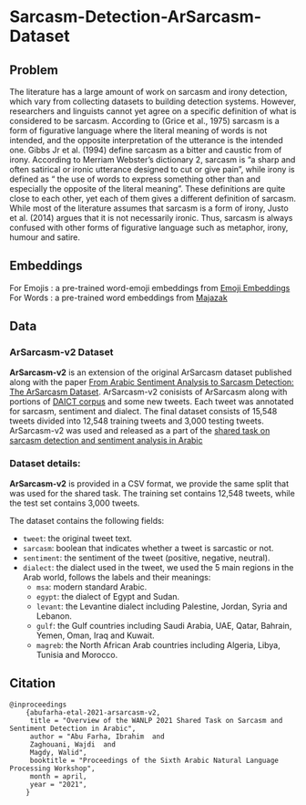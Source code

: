 # Sarcasm-Detection-ArSarcasm-Dataset
## Problem
The literature has a large amount of work on sarcasm and irony detection, which vary from collecting datasets to building detection systems. However, researchers and linguists cannot yet agree on a specific definition of what is considered to be sarcasm. According to (Grice et al., 1975) sarcasm is a form of figurative language where the literal meaning of words is not intended, and the opposite interpretation of the utterance is the intended one. Gibbs Jr et al. (1994) define sarcasm as a bitter and caustic from of irony. According to Merriam Webster’s dictionary 2, sarcasm is “a sharp and often satirical or ironic utterance designed to cut or give pain”, while irony is defined as “ the use of words to express something other than and especially the opposite of the literal meaning”. These definitions are quite close to each other, yet each of them gives a different definition of sarcasm. While most of the literature assumes that sarcasm is a form of irony, Justo et al. (2014) argues that it is not necessarily ironic. Thus, sarcasm is always confused with other forms of figurative language such as metaphor, irony, humour and satire.

## Embeddings
For Emojis : a pre-trained word-emoji embeddings from  <a href="https://github.com/uclnlp/emoji2vec">Emoji Embeddings</a> <br>
For Words : a pre-trained word embeddings from  <a href="http://mazajak.inf.ed.ac.uk:8000/">Majazak</a>

## Data
### ArSarcasm-v2 Dataset

**ArSarcasm-v2** is an extension of the original ArSarcasm dataset published along with the paper [From Arabic Sentiment Analysis to Sarcasm Detection: The ArSarcasm Dataset](https://www.aclweb.org/anthology/2020.osact-1.5/). ArSarcasm-v2 conisists of ArSarcasm along with portions of [DAICT corpus](https://www.aclweb.org/anthology/2020.lrec-1.768/) and some new tweets. Each tweet was annotated for sarcasm, sentiment and dialect. The final dataset consists of 15,548 tweets divided into 12,548 training tweets and 3,000 testing tweets. ArSarcasm-v2 was used and released as a part of the [shared task on sarcasm detection and sentiment analysis in Arabic](https://sites.google.com/view/ar-sarcasm-sentiment-detection/)

### Dataset details:
**ArSarcasm-v2** is provided in a CSV format, we provide the same split that was used for the shared task. The training set contains 12,548 tweets, while the test set contains 3,000 tweets.

The dataset contains the following fields:
* `tweet`: the original tweet text.
* `sarcasm`: boolean that indicates whether a tweet is sarcastic or not.
* `sentiment`: the sentiment of the tweet (positive, negative, neutral).
* `dialect`: the dialect used in the tweet, we used the 5 main regions in the Arab world, follows the labels and their meanings:
  * `msa`: modern standard Arabic.
  * `egypt`: the dialect of Egypt and Sudan.
  * `levant`: the Levantine dialect including Palestine, Jordan, Syria and Lebanon.
  * `gulf`: the Gulf countries including Saudi Arabia, UAE, Qatar, Bahrain, Yemen, Oman, Iraq and Kuwait.
  * `magreb`: the North African Arab countries including Algeria, Libya, Tunisia and Morocco.


## Citation

```
@inproceedings
    {abufarha-etal-2021-arsarcasm-v2,
     title = "Overview of the WANLP 2021 Shared Task on Sarcasm and Sentiment Detection in Arabic",
     author = "Abu Farha, Ibrahim  and
     Zaghouani, Wajdi  and
     Magdy, Walid",
     booktitle = "Proceedings of the Sixth Arabic Natural Language Processing Workshop",
     month = april,
     year = "2021",
    }

```
